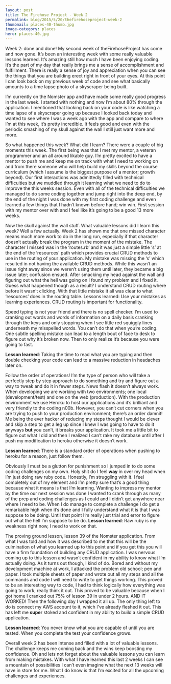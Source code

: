 ```yaml
---
layout: post
title: The Firehose Project - Week 2
permalink: blog/2015/5/20/thefirehoseproject-week-2
thumbnail: places-40-thumb.jpg
image-category: places
hero: places-40.jpg
---
```


Week 2: done and done! My second week of theFirehoseProject has come and now gone. It’s been an interesting week with some really valuable lessons learned. It’s amazing still how much I have been enjoying coding. It’s the part of my day that really brings me a sense of accomplishment and fulfillment. There is really a sense of joy and appreciation when you can see the things that you are building erect right in front of your eyes. At this point I can look back on my previous week of code and see what basically amounts to a time lapse photo of a skyscraper being built.

I’m currently on the Nomster app and have made some really good progress in the last week. I started with nothing and now I’m about 80% through the application. I mentioned that looking back on your code is like watching a time lapse of a skyscraper going up because I looked back today and wanted to see where I was a week ago with the app and compare to where I’m at this week, it’s pretty incredible. It feels good and even with the periodic smashing of my skull against the wall I still just want more and more.

So what happened this week? What did I learn? There were a couple of big moments this week. The first being was that I met my mentor, a veteran programmer and an all around likable guy. I’m pretty excited to have a mentor to push me and keep me on track with what I need to working on and from there someone who will help build my skills beyond the course curriculum (which I assume is the biggest purpose of a mentor; growth beyond). Our first interactions was admittedly filled with technical difficulties but we muddled through it learning what we need to do to improve the this weeks session. Even with all of the technical difficulties we managed to do some coding together and jump right into the deep end, by the end of the night I was done with my first coding challenge and even learned a few things that I hadn’t known before hand; win win. First session with my mentor over with and I feel like it’s going to be a good 13 more weeks.

Now the skull against the wall stuff. What valuable lessons did I learn this week? Well a few actually. Week 2 has shown me that one missed character means much more work to do in the long run, especially if that character doesn’t actually break the program in the moment of the mistake. The character I missed was in the ‘routes.rb’ and it was just a simple little ‘s’ at the end of the ‘resources’ path which provides crucial CRUD methods to use in the routing of your application. My mistake was missing the ‘s’ which resulted in not having the available CRUD methods. While this wasn’t an issue right away since we weren’t using them until later, they became a big issue later; confusion ensued. After smacking my head against the wall and figuring out what the hell was going on I found my problem and I fixed it. Guess what happened though as a result? I understand CRUD routing where before it wasn’t clicking. With that little mistake it all was clear to what ‘resources’ does in the routing table.
Lessons learned: Use your mistakes as learning experiences. CRUD routing is important for functionality.

Speed typing is not your friend and there is no spell checker. I’m used to cranking out words and words of information on a daily basis cranking through the keys and only stopping when I see little red squiggly lines underneath my misspelled words. You can’t do that when you’re coding. One subtle spelling mistake can lead to a length bout of face to desk to figure out why it’s broken now. Then to only realize it’s because you were going to fast.

**Lesson learned**: Taking the time to read what you are typing and then double checking your code can lead to a massive reduction in headaches later on.

Follow the order of operations! I’m the type of person who will take a perfectly step by step approach to do something and try and figure out a way to tweak and do it in fewer steps. News flash it doesn’t always work. When developing we are working with two environments; one local (development/test) and one on the web (production). With the production environment we use Heroku to host our applications and it’s brilliant and very friendly to the coding n00b. However, you can’t cut corners when you are trying to push to your production environment; there’s an order damnit! Me being the ever hacker of reducing my steps thought I would be clever and skip a step to get a leg up since I knew I was going to have to do it anyways **but** you can’t, it breaks your application. It took me a little bit to figure out what I did and then I realized I can’t rake my database until after I push my modification to heroku otherwise it doesn’t work.

**Lesson learned**: There is a standard order of operations when pushing to heroku for a reason, just follow them.

Obviously I must be a glutton for punishment so I jumped in to do some coding challenges on my own. Holy shit do I feel **way** in over my head when I’m just doing raw ruby code. Honestly, I’m struggling with it. I feel completely out of my element and I’m pretty sure that’s a good thing because what it means is that I’m learning. Wanting to impress my mentor by the time our next session was done I wanted to crank through as many of the prep and coding challenges as I could and I didn’t get anywhere near where I need to be. When I do manage to complete a challenge I do get a remarkable high when it’s done and I fully understand what it is that I was suppose to be doing. Until that point I’m really just trial and error to figure out what the hell I’m suppose to be do.
**Lesson learned**: Raw ruby is my weakness right now, I need to work on that.

The proving ground lesson, lesson 39 of the Nomster application. From what I was told and how it was described to me that this will be the culmination of what you learned up to this point and if you get this you will have a firm foundation of building any CRUD application. I was nervous coming up to this lesson and wasn’t confident in my ability to know what I’m actually doing. As it turns out though, I kind of do. Bored and without my development machine at work, I attacked the problem old school; pen and paper. I took multiple sheets of paper and wrote out all my steps and all the commands and code I will need to write to get things working. This proved to be an interesting way to code, I had to think logically how everything was going to work, really think it out. This proved to be valuable because when I got home I cranked out 75% of lesson 39 in under 2 hours. AND IT WORKED! Then the following day I wrapped it all up. The only thing left to do is connect my AWS account to it, which I’ve already fleshed it out. This has left me **super** stoked and confident in my ability to build a simple CRUD application.

**Lesson learned**: You never know what you are capable of until you are tested. When you complete the test your confidence grows.

Overall week 2 has been intense and filled with a lot of valuable lessons. The challenge keeps me coming back and the wins keep boosting my confidence. Oh and lets not forget about the valuable lessons you can learn from making mistakes. With what I have learned this last 2 weeks I can see a mountain of possibilities I can’t even imagine what the next 13 weeks will have in store for me. What I do know is that I’m excited for all the upcoming challenges and experiences.
